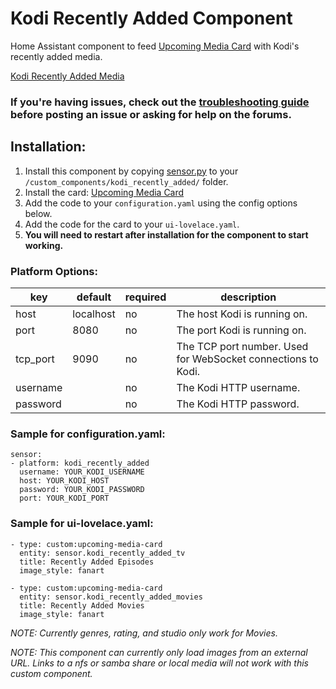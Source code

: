 # Kodi Recently Added Component

Home Assistant component to feed [Upcoming Media Card](https://github.com/custom-cards/upcoming-media-card) with
Kodi's recently added media.

[Kodi Recently Added Media](https://github.com/custom-components/sensor.kodi_recently_added/raw/master/example.png)

### If you're having issues, check out the [troubleshooting guide](https://github.com/custom-cards/upcoming-media-card/blob/master/troubleshooting.md) before posting an issue or asking for help on the forums.

## Installation:
1. Install this component by copying [sensor.py](https://raw.githubusercontent.com/custom-components/sensor.kodi_recently_added/master/custom_components/kodi_recently_added/sensor.py) to your `/custom_components/kodi_recently_added/` folder.
2. Install the card: [Upcoming Media Card](https://github.com/custom-cards/upcoming-media-card)
3. Add the code to your `configuration.yaml` using the config options below.
4. Add the code for the card to your `ui-lovelace.yaml`. 
5. **You will need to restart after installation for the component to start working.**

### Platform Options:

| key | default | required | description
| --- | --- | --- | ---
| host | localhost | no | The host Kodi is running on.
| port | 8080 | no | The port Kodi is running on.
| tcp_port | 9090 | no | The TCP port number. Used for WebSocket connections to Kodi.
| username | | no | The Kodi HTTP username.
| password | | no | The Kodi HTTP password.

### Sample for configuration.yaml:

    sensor:
    - platform: kodi_recently_added
      username: YOUR_KODI_USERNAME
      host: YOUR_KODI_HOST
      password: YOUR_KODI_PASSWORD
      port: YOUR_KODI_PORT

### Sample for ui-lovelace.yaml:

    - type: custom:upcoming-media-card
      entity: sensor.kodi_recently_added_tv
      title: Recently Added Episodes
      image_style: fanart

    - type: custom:upcoming-media-card
      entity: sensor.kodi_recently_added_movies
      title: Recently Added Movies
      image_style: fanart

*NOTE: Currently genres, rating, and studio only work for Movies.*

*NOTE: This component can currently only load images from an external URL.
Links to a nfs or samba share or local media will not work with this custom component.*
